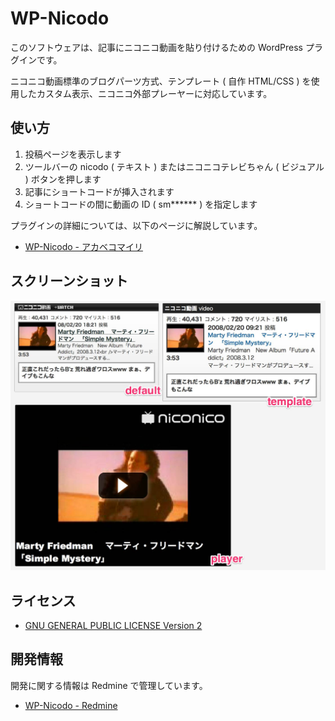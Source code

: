 # WP-Nicodo

このソフトウェアは、記事にニコニコ動画を貼り付けるための WordPress プラグインです。

ニコニコ動画標準のブログパーツ方式、テンプレート ( 自作 HTML/CSS ) を使用したカスタム表示、ニコニコ外部プレーヤーに対応しています。

## 使い方

1. 投稿ページを表示します
2. ツールバーの nicodo ( テキスト ) またはニコニコテレビちゃん ( ビジュアル ) ボタンを押します
3. 記事にショートコードが挿入されます
4. ショートコードの間に動画の ID ( sm****** ) を指定します

プラグインの詳細については、以下のページに解説しています。

* [WP-Nicodo - アカベコマイリ](http://akabeko.me/blog/software/wp-nicodo/)

## スクリーンショット

![WP-Nicodo](screenshot-1.jpg)

## ライセンス

* [GNU GENERAL PUBLIC LICENSE Version 2](LICENSE.txt)

## 開発情報

開発に関する情報は Redmine で管理しています。

* [WP-Nicodo - Redmine](http://akabeko.me/projects/projects/wp-nicodo)

